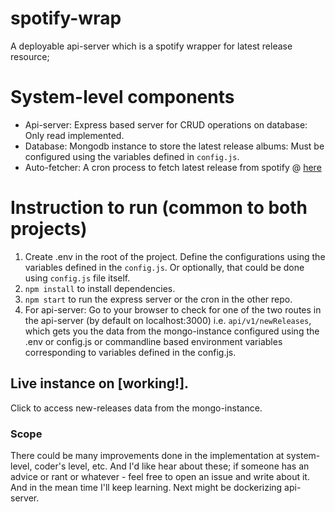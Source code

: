 # spotify-wrap

A deployable api-server which is a spotify wrapper for latest release resource;

# System-level components

- Api-server: Express based server for CRUD operations on database: Only read implemented.
- Database: Mongodb instance to store the latest release albums: Must be configured using the variables defined in `config.js`.
- Auto-fetcher: A cron process to fetch latest release from spotify @ [here](https://github.com/astriskit/spotify-wrap-cron)

# Instruction to run (common to both projects)

1. Create .env in the root of the project. Define the configurations using the variables defined in the `config.js`. Or optionally, that could be done using `config.js` file itself.
2. `npm install` to install dependencies.
3. `npm start` to run the express server or the cron in the other repo.
4. For api-server: Go to your browser to check for one of the two routes in the api-server (by default on localhost:3000) i.e. `api/v1/newReleases`, which gets you the data from the mongo-instance configured using the .env or config.js or commandline based environment variables corresponding to variables defined in the config.js.

## Live instance on [working!].
Click to access new-releases data from the mongo-instance.

### Scope

There could be many improvements done in the implementation at system-level, coder's level, etc. And I'd like hear about these; if someone has an advice or rant or whatever - feel free to open an issue and write about it. And in the mean time I'll keep learning. Next might be dockerizing api-server.
